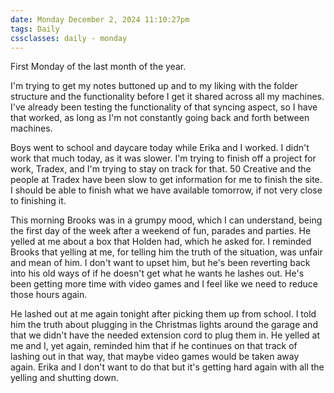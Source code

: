 ```yaml
---
date: Monday December 2, 2024 11:10:27pm
tags: Daily
cssclasses: daily - monday
---
```


First Monday of the last month of the year.

I'm trying to get my notes buttoned up and to my liking with the folder structure and the functionality before I get it shared across all my machines. I've already been testing the functionality of that syncing aspect, so I have that worked, as long as I'm not constantly going back and forth between machines.

Boys went to school and daycare today while Erika and I worked. I didn't work that much today, as it was slower. I'm trying to finish off a project for work, Tradex, and I'm trying to stay on track for that. 50 Creative and the people at Tradex have been slow to get information for me to finish the site. I should be able to finish what we have available tomorrow, if not very close to finishing it.

This morning Brooks was in a grumpy mood, which I can understand, being the first day of the week after a weekend of fun, parades and parties. He yelled at me about a box that Holden had, which he asked for. I reminded Brooks that yelling at me, for telling him the truth of the situation, was unfair and mean of him. I don't want to upset him, but he's been reverting back into his old ways of if he doesn't get what he wants he lashes out. He's been getting more time with video games and I feel like we need to reduce those hours again.

He lashed out at me again tonight after picking them up from school. I told him the truth about plugging in the Christmas lights around the garage and that we didn't have the needed extension cord to plug them in. He yelled at me and I, yet again, reminded him that if he continues on that track of lashing out in that way, that maybe video games would be taken away again. Erika and I don't want to do that but it's getting hard again with all the yelling and shutting down.


